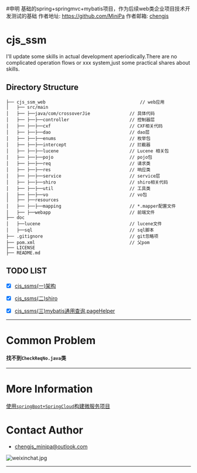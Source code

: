 #申明 
基础的spring+springmvc+mybatis项目，作为后续web类企业项目技术开发测试的基础
作者地址: https://github.com/MiniPa
作者邮箱: <a href="mailto:chengjs_minipa@outlook.com">chengjs</a>

# cjs_ssm

I'll update some skills in actual development aperiodically.There are no complicated operation flows or xxx system,just some practical shares about skills.

## Directory Structure

```shell
├── cjs_ssm_web                                    // web应用
│   ├── src/main
│   ├── ├──java/com/crossoverJie               // 具体代码
│   ├── ├──├──controller                       // 控制器层
│   ├── ├──├──cxf                              // CXF相关代码
│   ├── ├──├──dao                              // dao层
│   ├── ├──├──enums                            // 枚举包
│   ├── ├──├──intercept                        // 拦截器
│   ├── ├──├──lucene                           // Lucene 相关包
│   ├── ├──├──pojo                             // pojo包
│   ├── ├──├──req                              // 请求类
│   ├── ├──├──res                              // 响应类
│   ├── ├──├──service                          // service层
│   ├── ├──├──shiro                            // shiro相关代码
│   ├── ├──├──util                             // 工具类
│   ├── ├──├──vo                               // vo包
│   ├── ├──resources
│   ├── ├──├──mapping                          // *.mapper配置文件
│   ├── ├──webapp                              // 前端文件
├── doc
│   ├──lucene                                  // lucene文件
│   ├──sql                                     // sql脚本
├── .gitignore                                 // git忽略项
├── pom.xml                                    // 父pom
├── LICENSE               
├── README.md               

```

## TODO LIST

* [x] [cjs_ssms(一)架构]()
* [x] [cjs_ssms(二)shiro]()
* [x] [cjs_ssms(三)mybatis通用查询,pageHelper]()


--- 

# Common Problem

#### 找不到`CheckReqNo.java`类


---


# More Information

[使用`springBoot+SpringCloud`构建微服务项目](https://github.com/crossoverJie/springboot-cloud)

# Contact Author
- [chengjs_minipa@outlook.com](mailto:chengjs_minipa@outlook.com)

![weixinchat.jpg](https://ooo.0o0.ooo/2017/07/05/595c77b2a080d.jpg)



---


